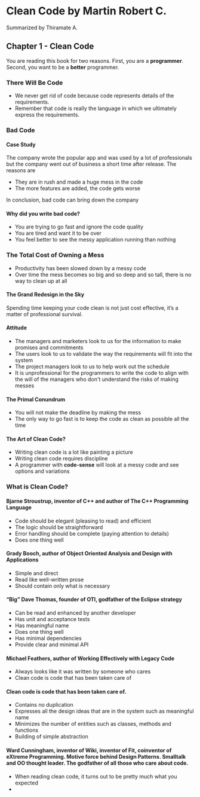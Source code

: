 # Clean Code by Martin Robert C.
Summarized by Thiramate A.

## Chapter 1 - Clean Code

You are reading this book for two reasons. First, you are a **programmer**. Second, you want to be a **better** programmer.

### There Will Be Code

- We never get rid of code because code represents details of the requirements.
- Remember that code is really the language in which we ultimately express the requirements.

### Bad Code

#### Case Study

The company wrote the popular app and was used by a lot of professionals but the company went out of business a short time after release. The reasons are
- They are in rush and made a huge mess in the code
- The more features are added, the code gets worse

In conclusion, bad code can bring down the company

#### Why did you write bad code?

- You are trying to go fast and ignore the code quality
- You are tired and want it to be over
- You feel better to see the messy application running than nothing

### The Total Cost of Owning a Mess

- Productivity has been slowed down by a messy code
- Over time the mess becomes so big and so deep and so tall, there is no way to clean up at all

#### The Grand Redesign in the Sky

Spending time keeping your code clean is not just cost effective, it’s a matter of professional survival.

#### Attitude

- The managers and marketers look to us for the information to make promises and commitments
- The users look to us to validate the way the requirements will fit into the system
- The project managers look to us to help work out the schedule
- It is unprofessional for the programmers to write the code to align with the will of the managers who don't understand the risks of making messes

#### The Primal Conundrum

- You will not make the deadline by making the mess
- The only way to go fast is to keep the code as clean as possible all the time

#### The Art of Clean Code?

- Writing clean code is a lot like painting a picture
- Writing clean code requires discipline
- A programmer with **code-sense** will look at a messy code and see options and variations

### What is Clean Code?

#### Bjarne Stroustrup, inventor of C++ and author of The C++ Programming Language

- Code should be elegant (pleasing to read) and efficient
- The logic should be straightforward
- Error handling should be complete (paying attention to details)
- Does one thing well

#### Grady Booch, author of Object Oriented Analysis and Design with Applications

- Simple and direct
- Read like well-written prose
- Should contain only what is necessary

#### “Big” Dave Thomas, founder of OTI, godfather of the Eclipse strategy

- Can be read and enhanced by another developer
- Has unit and acceptance tests
- Has meaningful name
- Does one thing well
- Has minimal dependencies
- Provide clear and minimal API

#### Michael Feathers, author of Working Effectively with Legacy Code

- Always looks like it was written by someone who cares
- Clean code is code that has been taken care of

#### Clean code is code that has been taken care of.

- Contains no duplication
- Expresses all the design ideas that are in the system such as meaningful name
- Minimizes the number of entities such as classes, methods and functions
- Building of simple abstraction

#### Ward Cunningham, inventor of Wiki, inventor of Fit, coinventor of eXtreme Programming. Motive force behind Design Patterns. Smalltalk and OO thought leader. The godfather of all those who care about code.

- When reading clean code, it turns out to be pretty much what you expected
- 

